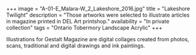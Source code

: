 +++
image = "A-01-E_Malara-W_2_Lakeshore_2016.jpg"
title = "Lakeshore Twilight"
description = "Those artworks were selected to illustrate articles in magazine printed in DEL Art printshop."
availability = "In private collection"
tags = "Ontario Tobermory Landscape Acrylic" 
+++

Illustrations for Gestalt Magazine are digital collages created from photos, scans, traditional and digital drawings and ink paintings.